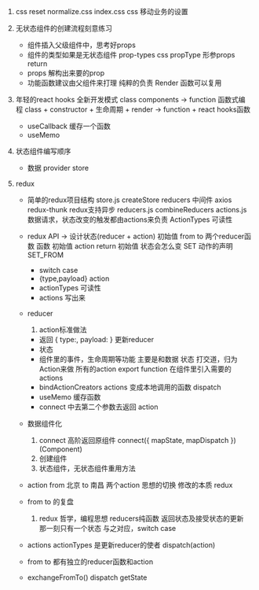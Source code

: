 1. css reset
    normalize.css
    index.css css 移动业务的设置

2. 无状态组件的创建流程刻意练习
    - 组件插入父级组件中，思考好props
    - 组件的类型如果是无状态组件
        prop-types css propType
        形参props
        return
    - props 解构出来要的prop
    - 功能函数建议由父组件来打理
        纯粹的负责 Render
        函数可以复用

3. 年轻的react hooks 全新开发模式
    class components -> function
    函数式编程
    class + constructor + 生命周期 + render -> function + react hooks函数
    - useCallback 缓存一个函数
    - useMemo

4. 状态组件编写顺序
    - 数据 provider store

5. redux
    - 简单的redux项目结构
        store.js createStore reducers
            中间件 axios redux-thunk redux支持异步
        reducers.js combineReducers
        actions.js 数据请求，状态改变的触发都由actions来负责
            ActionTypes 可读性
    - redux API -> 设计状态(reducer + action)
        初始值 from to 两个reducer函数
        函数 初始值 action return 初始值
        状态会怎么变 SET 动作的声明 SET_FROM
        - switch case
        - {type,payload} action
        - actionTypes 可读性
        - actions 写出来
    - reducer 
        1. action标准做法
        - 返回 { type:, payload: } 更新reducer
        - 状态
        - 组件里的事件，生命周期等功能 主要是和数据 状态 打交道，归为   Action来做
        所有的action export function
        在组件里引入需要的actions
        - bindActionCreators
          actions 变成本地调用的函数
            dispatch
        - useMemo 缓存函数
        - connect 中去第二个参数去返回 action

    - 数据组件化
        1. connect 高阶返回原组件
            connect({
                mapState,
                mapDispatch
            })(Component)
        2. 创建组件
        3. 状态组件，无状态组件重用方法

    - action
        from 北京
        to 南昌
        两个action 思想的切换
        修改的本质 redux

    - from to 的复盘
        1. redux 哲学，编程思想
        reducers纯函数 返回状态及接受状态的更新
        那一刻只有一个状态 与之对应，switch case
    - actions actionTypes 
        是更新reducer的使者 dispatch(action)
    
    - from to 都有独立的reducer函数和action
    - exchangeFromTo()
        dispatch getState